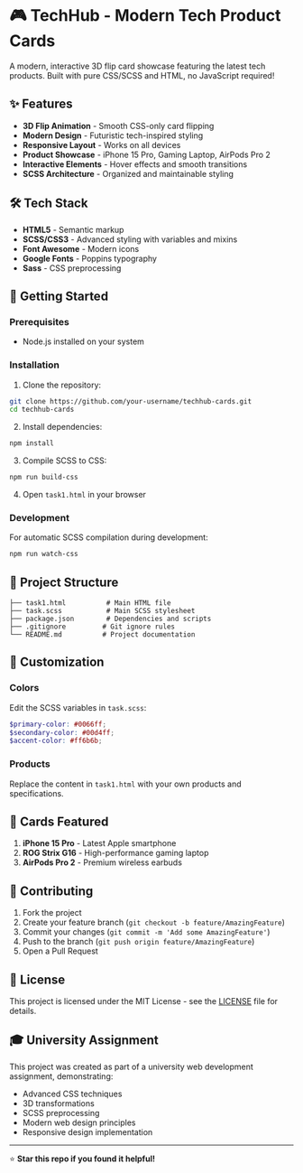 # 🎮 TechHub - Modern Tech Product Cards

A modern, interactive 3D flip card showcase featuring the latest tech products. Built with pure CSS/SCSS and HTML, no JavaScript required!

## ✨ Features

- **3D Flip Animation** - Smooth CSS-only card flipping
- **Modern Design** - Futuristic tech-inspired styling
- **Responsive Layout** - Works on all devices
- **Product Showcase** - iPhone 15 Pro, Gaming Laptop, AirPods Pro 2
- **Interactive Elements** - Hover effects and smooth transitions
- **SCSS Architecture** - Organized and maintainable styling

## 🛠️ Tech Stack

- **HTML5** - Semantic markup
- **SCSS/CSS3** - Advanced styling with variables and mixins
- **Font Awesome** - Modern icons
- **Google Fonts** - Poppins typography
- **Sass** - CSS preprocessing

## 🚀 Getting Started

### Prerequisites
- Node.js installed on your system

### Installation

1. Clone the repository:
```bash
git clone https://github.com/your-username/techhub-cards.git
cd techhub-cards
```

2. Install dependencies:
```bash
npm install
```

3. Compile SCSS to CSS:
```bash
npm run build-css
```

4. Open `task1.html` in your browser

### Development

For automatic SCSS compilation during development:
```bash
npm run watch-css
```

## 📂 Project Structure

```
├── task1.html          # Main HTML file
├── task.scss           # Main SCSS stylesheet
├── package.json        # Dependencies and scripts
├── .gitignore         # Git ignore rules
└── README.md          # Project documentation
```

## 🎨 Customization

### Colors
Edit the SCSS variables in `task.scss`:
```scss
$primary-color: #0066ff;
$secondary-color: #00d4ff;
$accent-color: #ff6b6b;
```

### Products
Replace the content in `task1.html` with your own products and specifications.

## 📱 Cards Featured

1. **iPhone 15 Pro** - Latest Apple smartphone
2. **ROG Strix G16** - High-performance gaming laptop
3. **AirPods Pro 2** - Premium wireless earbuds

## 🤝 Contributing

1. Fork the project
2. Create your feature branch (`git checkout -b feature/AmazingFeature`)
3. Commit your changes (`git commit -m 'Add some AmazingFeature'`)
4. Push to the branch (`git push origin feature/AmazingFeature`)
5. Open a Pull Request

## 📄 License

This project is licensed under the MIT License - see the [LICENSE](LICENSE) file for details.

## 🎓 University Assignment

This project was created as part of a university web development assignment, demonstrating:
- Advanced CSS techniques
- 3D transformations
- SCSS preprocessing
- Modern web design principles
- Responsive design implementation

---

⭐ **Star this repo if you found it helpful!**